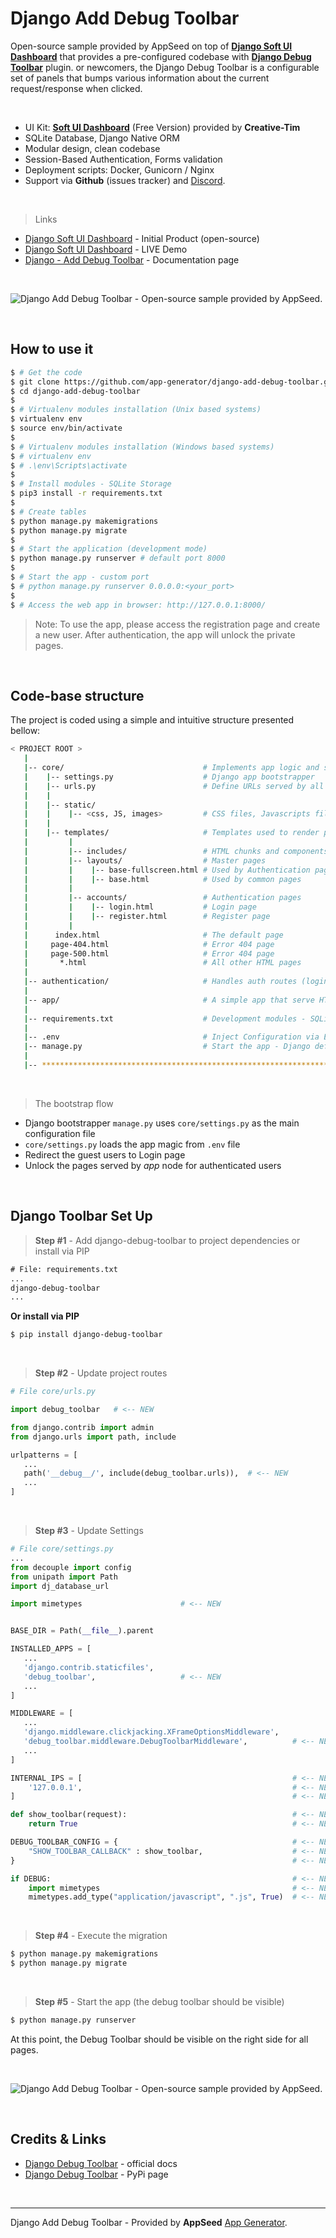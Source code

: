 # Django Add Debug Toolbar

Open-source sample provided by AppSeed on top of **[Django Soft UI Dashboard](https://appseed.us/product/django-soft-ui-dashboard)** that provides a pre-configured codebase with **[Django Debug Toolbar](https://docs.appseed.us/content/how-to/django-add-debug-toolbar)** plugin. or newcomers, the Django Debug Toolbar is a configurable set of panels that bumps various information about the current request/response when clicked.

<br />

- UI Kit: **[Soft UI Dashboard](https://bit.ly/2Q1uIfK)** (Free Version) provided by **Creative-Tim**
- SQLite Database, Django Native ORM
- Modular design, clean codebase
- Session-Based Authentication, Forms validation
- Deployment scripts: Docker, Gunicorn / Nginx
- Support via **Github** (issues tracker) and [Discord](https://discord.gg/fZC6hup).

<br />

> Links

- [Django Soft UI Dashboard](https://appseed.us/product/django-soft-ui-dashboard) - Initial Product (open-source)
- [Django Soft UI Dashboard](https://django-soft-ui-dashboard.appseed-srv1.com/) - LIVE Demo
- [Django - Add Debug Toolbar](https://docs.appseed.us/content/how-to/django-add-debug-toolbar) - Documentation page

<br />

![Django Add Debug Toolbar - Open-source sample provided by AppSeed.](https://user-images.githubusercontent.com/51070104/125966334-4d911abf-9210-43c1-a5ce-6da1f2eadb8f.png)

<br />

## How to use it

```bash
$ # Get the code
$ git clone https://github.com/app-generator/django-add-debug-toolbar.git
$ cd django-add-debug-toolbar
$
$ # Virtualenv modules installation (Unix based systems)
$ virtualenv env
$ source env/bin/activate
$
$ # Virtualenv modules installation (Windows based systems)
$ # virtualenv env
$ # .\env\Scripts\activate
$
$ # Install modules - SQLite Storage
$ pip3 install -r requirements.txt
$
$ # Create tables
$ python manage.py makemigrations
$ python manage.py migrate
$
$ # Start the application (development mode)
$ python manage.py runserver # default port 8000
$
$ # Start the app - custom port
$ # python manage.py runserver 0.0.0.0:<your_port>
$
$ # Access the web app in browser: http://127.0.0.1:8000/
```

> Note: To use the app, please access the registration page and create a new user. After authentication, the app will unlock the private pages.

<br />

## Code-base structure

The project is coded using a simple and intuitive structure presented bellow:

```bash
< PROJECT ROOT >
   |
   |-- core/                               # Implements app logic and serve the static assets
   |    |-- settings.py                    # Django app bootstrapper
   |    |-- urls.py                        # Define URLs served by all apps/nodes
   |    |
   |    |-- static/
   |    |    |-- <css, JS, images>         # CSS files, Javascripts files
   |    |
   |    |-- templates/                     # Templates used to render pages
   |         |
   |         |-- includes/                 # HTML chunks and components   |         |
   |         |-- layouts/                  # Master pages
   |         |    |-- base-fullscreen.html # Used by Authentication pages
   |         |    |-- base.html            # Used by common pages
   |         |
   |         |-- accounts/                 # Authentication pages
   |         |    |-- login.html           # Login page
   |         |    |-- register.html        # Register page
   |         |
   |      index.html                       # The default page
   |     page-404.html                     # Error 404 page
   |     page-500.html                     # Error 404 page
   |       *.html                          # All other HTML pages
   |
   |-- authentication/                     # Handles auth routes (login and register)
   |
   |-- app/                                # A simple app that serve HTML files
   |
   |-- requirements.txt                    # Development modules - SQLite storage
   |
   |-- .env                                # Inject Configuration via Environment
   |-- manage.py                           # Start the app - Django default start script
   |
   |-- ************************************************************************
```

<br />

> The bootstrap flow

- Django bootstrapper `manage.py` uses `core/settings.py` as the main configuration file
- `core/settings.py` loads the app magic from `.env` file
- Redirect the guest users to Login page
- Unlock the pages served by *app* node for authenticated users

<br />

## Django Toolbar Set Up

> **Step #1** - Add django-debug-toolbar to project dependencies or install via PIP

```txt
# File: requirements.txt
...
django-debug-toolbar
...
```

**Or install via PIP**

```bash
$ pip install django-debug-toolbar
```

<br />

> **Step #2** - Update project routes

```python
# File core/urls.py

import debug_toolbar   # <-- NEW                     

from django.contrib import admin
from django.urls import path, include  

urlpatterns = [
   ...
   path('__debug__/', include(debug_toolbar.urls)),  # <-- NEW
   ... 
]

```

<br />

> **Step #3** - Update Settings


```python
# File core/settings.py
...
from decouple import config
from unipath import Path
import dj_database_url

import mimetypes                      # <-- NEW


BASE_DIR = Path(__file__).parent

INSTALLED_APPS = [
   ... 
   'django.contrib.staticfiles',
   'debug_toolbar',                   # <-- NEW
   ...  
]

MIDDLEWARE = [
   ...
   'django.middleware.clickjacking.XFrameOptionsMiddleware',
   'debug_toolbar.middleware.DebugToolbarMiddleware',          # <-- NEW
   ...
]

INTERNAL_IPS = [                                               # <-- NEW
    '127.0.0.1',                                               # <-- NEW
]                                                              # <-- NEW

def show_toolbar(request):                                     # <-- NEW
    return True                                                # <-- NEW 

DEBUG_TOOLBAR_CONFIG = {                                       # <-- NEW
    "SHOW_TOOLBAR_CALLBACK" : show_toolbar,                    # <-- NEW
}                                                              # <-- NEW

if DEBUG:                                                      # <-- NEW
    import mimetypes                                           # <-- NEW          
    mimetypes.add_type("application/javascript", ".js", True)  # <-- NEW
```

<br />

> **Step #4** - Execute the migration 

```bash
$ python manage.py makemigrations
$ python manage.py migrate
```

<br />

> **Step #5** - Start the app (the debug toolbar should be visible)

```bash
$ python manage.py runserver
```

At this point, the Debug Toolbar should be visible on the right side for all pages. 

<br />

![Django Add Debug Toolbar - Open-source sample provided by AppSeed.](https://user-images.githubusercontent.com/51070104/125966334-4d911abf-9210-43c1-a5ce-6da1f2eadb8f.png)

<br />

## Credits & Links

- [Django Debug Toolbar](https://django-debug-toolbar.readthedocs.io/en/latest/installation.html) - official docs
- [Django Debug Toolbar](https://pypi.org/project/django-debug-toolbar/) - PyPi page

<br />

---
Django Add Debug Toolbar - Provided by **AppSeed** [App Generator](https://appseed.us/app-generator).
